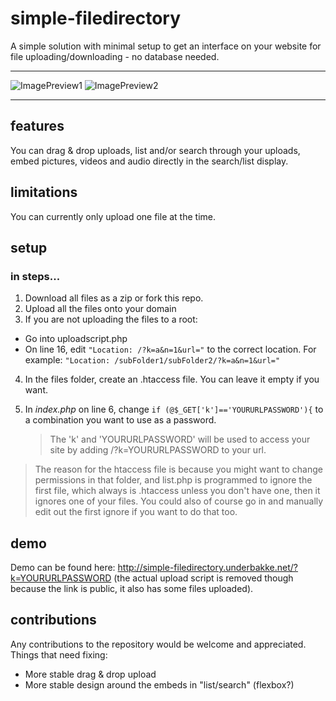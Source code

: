 # simple-filedirectory
A simple solution with minimal setup to get an interface on your website for file uploading/downloading - no database needed.
***
![ImagePreview1](http://i.imgur.com/HVEADcR.png "Image preview 1")
![ImagePreview2](http://i.imgur.com/o6bOoAT.png "Image preview 2")
***
## features
You can drag & drop uploads, list and/or search through your uploads, embed pictures, videos and audio directly in the search/list display.

## limitations
You can currently only upload one file at the time.

## setup
### in steps...
1. Download all files as a zip or fork this repo.
2. Upload all the files onto your domain
3. If you are not uploading the files to a root:
  * Go into uploadscript.php
  * On line 16, edit `"Location: /?k=a&n=1&url="` to the correct location. For example: `"Location: /subFolder1/subFolder2/?k=a&n=1&url="`
4. In the files folder, create an .htaccess file. You can leave it empty if you want.
5. In *index.php* on line 6, change `if (@$_GET['k']=='YOURURLPASSWORD'){` to a combination you want to use as a password.

    > The 'k' and 'YOURURLPASSWORD' will be used to access your site by adding /?k=YOURURLPASSWORD to your url.

> The reason for the htaccess file is because you might want to change permissions in that folder, and list.php is programmed to ignore the first file, which always is .htaccess unless you don't have one, then it ignores one of your files. You could also of course go in and manually edit out the first ignore if you want to do that too.

## demo
Demo can be found here: http://simple-filedirectory.underbakke.net/?k=YOURURLPASSWORD (the actual upload script is removed though because the link is public, it also has some files uploaded).

## contributions 
Any contributions to the repository would be welcome and appreciated. Things that need fixing:
* More stable drag & drop upload
* More stable design around the embeds in "list/search" (flexbox?)
